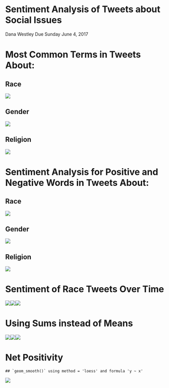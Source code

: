 Sentiment Analysis of Tweets about Social Issues
================
Dana Westley
Due Sunday June 4, 2017

Most Common Terms in Tweets About:
==================================

Race
----

![](Class_Presentation_files/figure-markdown_github/unnamed-chunk-1-1.png)

Gender
------

![](Class_Presentation_files/figure-markdown_github/unnamed-chunk-2-1.png)

Religion
--------

![](Class_Presentation_files/figure-markdown_github/unnamed-chunk-3-1.png)

Sentiment Analysis for Positive and Negative Words in Tweets About:
===================================================================

Race
----

![](Class_Presentation_files/figure-markdown_github/unnamed-chunk-4-1.png)

Gender
------

![](Class_Presentation_files/figure-markdown_github/unnamed-chunk-5-1.png)

Religion
--------

![](Class_Presentation_files/figure-markdown_github/unnamed-chunk-6-1.png)

Sentiment of Race Tweets Over Time
==================================

![](Class_Presentation_files/figure-markdown_github/unnamed-chunk-8-1.png)![](Class_Presentation_files/figure-markdown_github/unnamed-chunk-8-2.png)![](Class_Presentation_files/figure-markdown_github/unnamed-chunk-8-3.png)

Using Sums instead of Means
===========================

![](Class_Presentation_files/figure-markdown_github/unnamed-chunk-9-1.png)![](Class_Presentation_files/figure-markdown_github/unnamed-chunk-9-2.png)![](Class_Presentation_files/figure-markdown_github/unnamed-chunk-9-3.png)

Net Positivity
==============

    ## `geom_smooth()` using method = 'loess' and formula 'y ~ x'

![](Class_Presentation_files/figure-markdown_github/unnamed-chunk-10-1.png)
